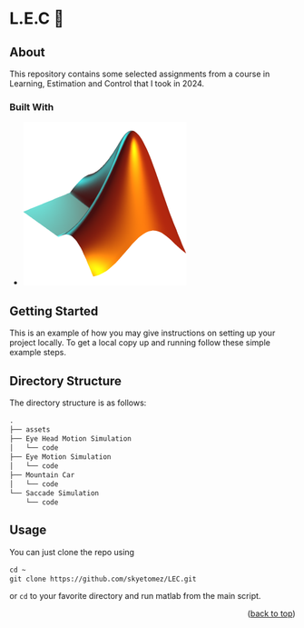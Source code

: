 # L.E.C  👋

## About 

This repository contains some selected assignments from a course in Learning, Estimation and Control that I took in 2024.

### Built With


* [![MATLAB][MATLAB]][Matlab-url]

## Getting Started

This is an example of how you may give instructions on setting up your project locally.
To get a local copy up and running follow these simple example steps.


## Directory Structure

The directory structure is as follows:

```
.
├── assets
├── Eye Head Motion Simulation
│   └── code
├── Eye Motion Simulation
│   └── code
├── Mountain Car
│   └── code
└── Saccade Simulation
    └── code

```

## Usage

You can just clone the repo using 

```
cd ~
git clone https://github.com/skyetomez/LEC.git
```
or `cd` to your favorite directory and run matlab from the main script.

<p align="right">(<a href="#readme-top">back to top</a>)</p>



[Matlab-url]: https://www.mathworks.com/products/matlab.html
[MATLAB]: assets/matlab.png
